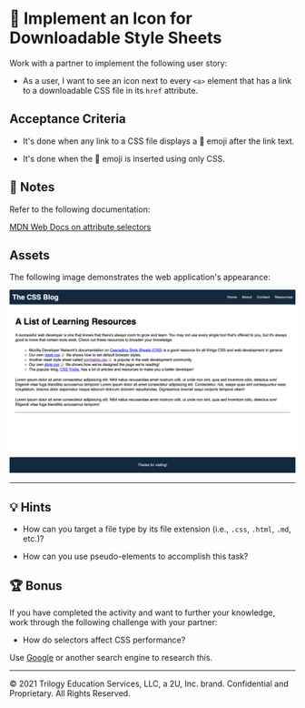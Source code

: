 # 📖 Implement an Icon for Downloadable Style Sheets

Work with a partner to implement the following user story:

- As a user, I want to see an icon next to every `<a>` element that has a link to a downloadable CSS file in its `href` attribute.

## Acceptance Criteria

- It's done when any link to a CSS file displays a 📝 emoji after the link text.

- It's done when the 📝 emoji is inserted using only CSS.

## 📝 Notes

Refer to the following documentation:

[MDN Web Docs on attribute selectors](https://developer.mozilla.org/en-US/docs/Web/CSS/Attribute_selectors)

## Assets

The following image demonstrates the web application's appearance:

![The updated page shows an emoji next to each link that takes you to a CSS file.](./Images/01-selector-complete.png)

---

## 💡 Hints

- How can you target a file type by its file extension (i.e., `.css`, `.html`, `.md`, etc.)?

- How can you use pseudo-elements to accomplish this task?

## 🏆 Bonus

If you have completed the activity and want to further your knowledge, work through the following challenge with your partner:

- How do selectors affect CSS performance?

Use [Google](https://www.google.com) or another search engine to research this.

---

© 2021 Trilogy Education Services, LLC, a 2U, Inc. brand. Confidential and Proprietary. All Rights Reserved.
